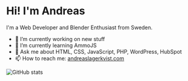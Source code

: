 # Hi! I'm Andreas

I'm a Web Developer and Blender Enthusiast from Sweden.

- 🔭 I’m currently working on new stuff
- 🌱 I’m currently learning AmmoJS
- 💬 Ask me about HTML, CSS, JavaScript, PHP, WordPress, HubSpot
- 📫 How to reach me: [andreaslagerkvist.com](https://andreaslagerkvist.com)

<img src="https://github-readme-stats.vercel.app/api?username=powerbuoy&show_icons=true" alt="GitHub stats">
